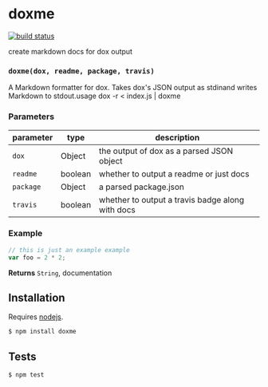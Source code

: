 # doxme

[![build status](https://secure.travis-ci.org/tmcw/doxme.png)](http://travis-ci.org/tmcw/doxme)

create markdown docs for dox output


### `doxme(dox, readme, package, travis)`

A Markdown formatter for dox. Takes dox&#39;s JSON output as stdinand writes Markdown to stdout.usage
dox -r &lt; index.js | doxme


### Parameters

| parameter | type    | description                                      |
| --------- | ------- | ------------------------------------------------ |
| `dox`     | Object  | the output of dox as a parsed JSON object        |
| `readme`  | boolean | whether to output a readme or just docs          |
| `package` | Object  | a parsed package.json                            |
| `travis`  | boolean | whether to output a travis badge along with docs |


### Example

```js
// this is just an example example
var foo = 2 * 2;
```


**Returns** `String`, documentation

## Installation

Requires [nodejs](http://nodejs.org/).

```sh
$ npm install doxme
```

## Tests

```sh
$ npm test
```

